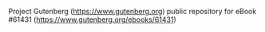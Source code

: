 Project Gutenberg (https://www.gutenberg.org) public repository for eBook #61431 (https://www.gutenberg.org/ebooks/61431)
